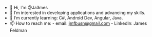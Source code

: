 - 👋 Hi, I’m @Ja3mes
- 👀 I’m interested in developing applications and advancing my skills. 
- 🌱 I’m currently learning: C#, Android Dev, Angular, Java. 
- 📫 How to reach me: - email: jmfbusn@gmail.com
                      - LinkedIn: James Feldman  

<!---
Ja3mes/Ja3mes is a ✨ special ✨ repository because its `README.md` (this file) appears on your GitHub profile.
You can click the Preview link to take a look at your changes.
--->

